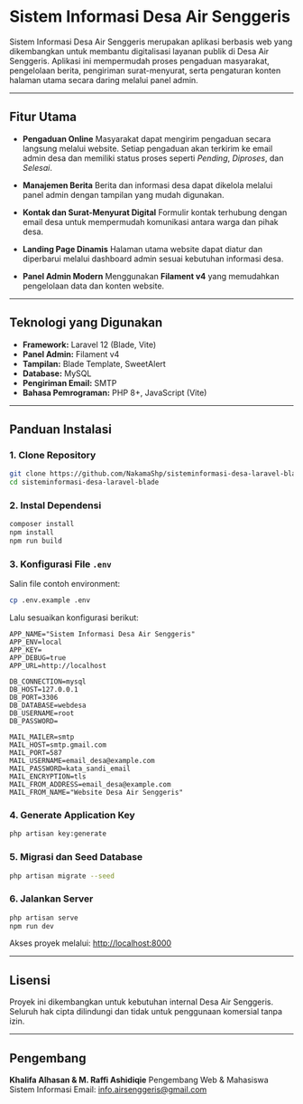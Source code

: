 # Sistem Informasi Desa Air Senggeris

Sistem Informasi Desa Air Senggeris merupakan aplikasi berbasis web yang dikembangkan untuk membantu digitalisasi layanan publik di Desa Air Senggeris.
Aplikasi ini mempermudah proses pengaduan masyarakat, pengelolaan berita, pengiriman surat-menyurat, serta pengaturan konten halaman utama secara daring melalui panel admin.

---

## Fitur Utama

* **Pengaduan Online**
  Masyarakat dapat mengirim pengaduan secara langsung melalui website. Setiap pengaduan akan terkirim ke email admin desa dan memiliki status proses seperti *Pending*, *Diproses*, dan *Selesai*.

* **Manajemen Berita**
  Berita dan informasi desa dapat dikelola melalui panel admin dengan tampilan yang mudah digunakan.

* **Kontak dan Surat-Menyurat Digital**
  Formulir kontak terhubung dengan email desa untuk mempermudah komunikasi antara warga dan pihak desa.

* **Landing Page Dinamis**
  Halaman utama website dapat diatur dan diperbarui melalui dashboard admin sesuai kebutuhan informasi desa.

* **Panel Admin Modern**
  Menggunakan **Filament v4** yang memudahkan pengelolaan data dan konten website.

---

## Teknologi yang Digunakan

* **Framework:** Laravel 12 (Blade, Vite)
* **Panel Admin:** Filament v4
* **Tampilan:** Blade Template, SweetAlert
* **Database:** MySQL
* **Pengiriman Email:** SMTP
* **Bahasa Pemrograman:** PHP 8+, JavaScript (Vite)

---

## Panduan Instalasi

### 1. Clone Repository

```bash
git clone https://github.com/NakamaShp/sisteminformasi-desa-laravel-blade.git
cd sisteminformasi-desa-laravel-blade
```

### 2. Instal Dependensi

```bash
composer install
npm install
npm run build
```

### 3. Konfigurasi File `.env`

Salin file contoh environment:

```bash
cp .env.example .env
```

Lalu sesuaikan konfigurasi berikut:

```
APP_NAME="Sistem Informasi Desa Air Senggeris"
APP_ENV=local
APP_KEY=
APP_DEBUG=true
APP_URL=http://localhost

DB_CONNECTION=mysql
DB_HOST=127.0.0.1
DB_PORT=3306
DB_DATABASE=webdesa
DB_USERNAME=root
DB_PASSWORD=

MAIL_MAILER=smtp
MAIL_HOST=smtp.gmail.com
MAIL_PORT=587
MAIL_USERNAME=email_desa@example.com
MAIL_PASSWORD=kata_sandi_email
MAIL_ENCRYPTION=tls
MAIL_FROM_ADDRESS=email_desa@example.com
MAIL_FROM_NAME="Website Desa Air Senggeris"
```

### 4. Generate Application Key

```bash
php artisan key:generate
```

### 5. Migrasi dan Seed Database

```bash
php artisan migrate --seed
```

### 6. Jalankan Server

```bash
php artisan serve
npm run dev
```

Akses proyek melalui:
[http://localhost:8000](http://localhost:8000)

---

## Lisensi

Proyek ini dikembangkan untuk kebutuhan internal Desa Air Senggeris.
Seluruh hak cipta dilindungi dan tidak untuk penggunaan komersial tanpa izin.

---

## Pengembang

**Khalifa Alhasan & M. Raffi Ashidiqie**
Pengembang Web & Mahasiswa Sistem Informasi
Email: [info.airsenggeris@gmail.com](mailto:info.airsenggeris@gmail.com)
